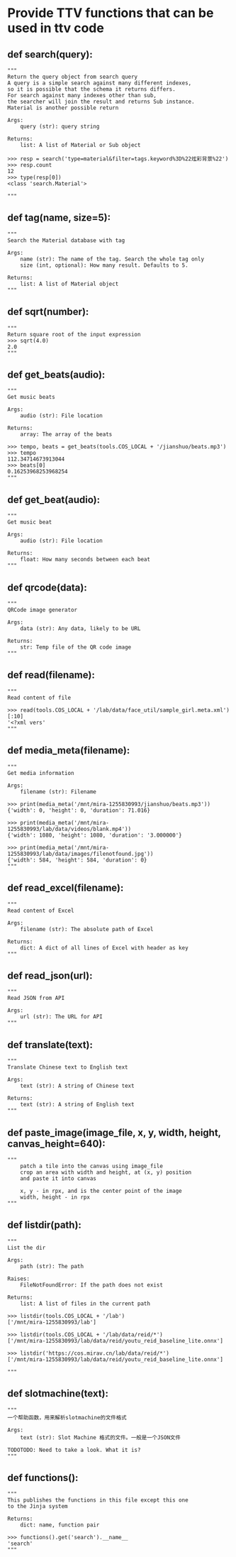 # Provide TTV functions that can be used in ttv code

## def search(query):
    """
    Return the query object from search query
    A query is a simple search against many different indexes,
    so it is possible that the schema it returns differs.
    For search against many indexes other than sub,
    the searcher will join the result and returns Sub instance.
    Material is another possible return

    Args:
        query (str): query string

    Returns:
        list: A list of Material or Sub object

    >>> resp = search('type=material&filter=tags.keyword%3D%22炫彩背景%22')
    >>> resp.count
    12
    >>> type(resp[0])
    <class 'search.Material'>

    """

## def tag(name, size=5):
    """
    Search the Material database with tag

    Args:
        name (str): The name of the tag. Search the whole tag only
        size (int, optional): How many result. Defaults to 5.

    Returns:
        list: A list of Material object
    """

## def sqrt(number):
    """
    Return square root of the input expression
    >>> sqrt(4.0)
    2.0
    """

## def get_beats(audio):
    """
    Get music beats

    Args:
        audio (str): File location

    Returns:
        array: The array of the beats

    >>> tempo, beats = get_beats(tools.COS_LOCAL + '/jianshuo/beats.mp3')
    >>> tempo
    112.34714673913044
    >>> beats[0]
    0.16253968253968254
    """

## def get_beat(audio):
    """
    Get music beat

    Args:
        audio (str): File location
    
    Returns:
        float: How many seconds between each beat
    """

## def qrcode(data):
    """
    QRCode image generator

    Args:
        data (str): Any data, likely to be URL

    Returns:
        str: Temp file of the QR code image
    """

## def read(filename):
    """
    Read content of file

    >>> read(tools.COS_LOCAL + '/lab/data/face_util/sample_girl.meta.xml')[:10]
    '<?xml vers'
    """

## def media_meta(filename):
    """
    Get media information

    Args:
        filename (str): Filename

    >>> print(media_meta('/mnt/mira-1255830993/jianshuo/beats.mp3'))
    {'width': 0, 'height': 0, 'duration': 71.016}

    >>> print(media_meta('/mnt/mira-1255830993/lab/data/videos/blank.mp4'))
    {'width': 1080, 'height': 1080, 'duration': '3.000000'}

    >>> print(media_meta('/mnt/mira-1255830993/lab/data/images/filenotfound.jpg'))
    {'width': 584, 'height': 584, 'duration': 0}
    """

## def read_excel(filename):
    """
    Read content of Excel

    Args:
        filename (str): The absolute path of Excel

    Returns:
        dict: A dict of all lines of Excel with header as key
    """

## def read_json(url):
    """
    Read JSON from API

    Args:
        url (str): The URL for API
    """

## def translate(text):
    """
    Translate Chinese text to English text

    Args:
        text (str): A string of Chinese text
    
    Returns:
        text (str): A string of English text
    """

## def paste_image(image_file, x, y, width, height, canvas_height=640):
    """
        patch a tile into the canvas using image_file
        crop an area with width and height, at (x, y) position
        and paste it into canvas

        x, y - in rpx, and is the center point of the image
        width, height - in rpx
    """

## def listdir(path):
    """
    List the dir

    Args:
        path (str): The path

    Raises:
        FileNotFoundError: If the path does not exist

    Returns:
        list: A list of files in the current path

    >>> listdir(tools.COS_LOCAL + '/lab')
    ['/mnt/mira-1255830993/lab']

    >>> listdir(tools.COS_LOCAL + '/lab/data/reid/*')
    ['/mnt/mira-1255830993/lab/data/reid/youtu_reid_baseline_lite.onnx']

    >>> listdir('https://cos.mirav.cn/lab/data/reid/*')
    ['/mnt/mira-1255830993/lab/data/reid/youtu_reid_baseline_lite.onnx']

    """

## def slotmachine(text):
    """
    一个帮助函数，用来解析slotmachine的文件格式

    Args:
        text (str): Slot Machine 格式的文件。一般是一个JSON文件

    TODOTODO: Need to take a look. What it is?
    """

## def functions():
    """
    This publishes the functions in this file except this one
    to the Jinja system

    Returns:
        dict: name, function pair

    >>> functions().get('search').__name__
    'search'
    """
